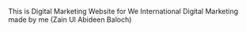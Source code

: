 This is Digital Marketing Website for We International Digital Marketing made by me (Zain Ul Abideen Baloch)
